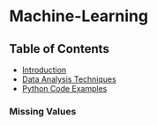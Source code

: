 # Machine-Learning

## Table of Contents
- [Introduction](#introduction)
- [Data Analysis Techniques](#data-analysis-techniques)
- [Python Code Examples](#python-code-examples)


### Missing Values

